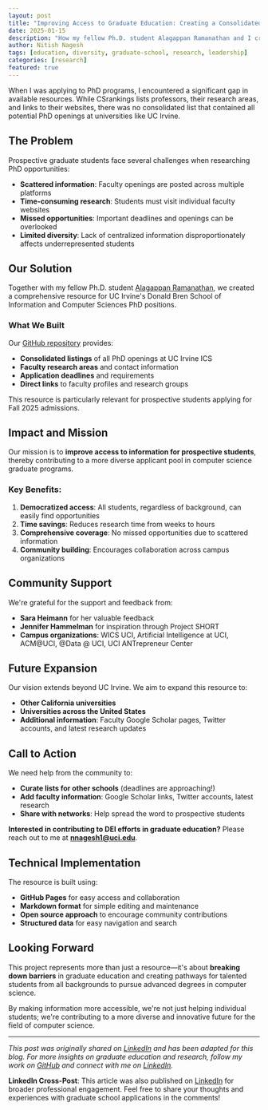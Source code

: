 ```yaml
---
layout: post
title: "Improving Access to Graduate Education: Creating a Consolidated PhD Positions Resource"
date: 2025-01-15
description: "How my fellow Ph.D. student Alagappan Ramanathan and I created a comprehensive resource for prospective students applying to UC Irvine's Computer Science programs, with plans to expand nationwide."
author: Nitish Nagesh
tags: [education, diversity, graduate-school, research, leadership]
categories: [research]
featured: true
---
```


When I was applying to PhD programs, I encountered a significant gap in available resources. While CSrankings lists professors, their research areas, and links to their websites, there was no consolidated list that contained all potential PhD openings at universities like UC Irvine.

## The Problem

Prospective graduate students face several challenges when researching PhD opportunities:

- **Scattered information**: Faculty openings are posted across multiple platforms
- **Time-consuming research**: Students must visit individual faculty websites
- **Missed opportunities**: Important deadlines and openings can be overlooked
- **Limited diversity**: Lack of centralized information disproportionately affects underrepresented students

## Our Solution

Together with my fellow Ph.D. student [Alagappan Ramanathan](https://github.com/nitish-nagesh/uci-ics-phd-positions), we created a comprehensive resource for UC Irvine's Donald Bren School of Information and Computer Sciences PhD positions.

### What We Built

Our [GitHub repository](https://github.com/nitish-nagesh/uci-ics-phd-positions) provides:

- **Consolidated listings** of all PhD openings at UC Irvine ICS
- **Faculty research areas** and contact information
- **Application deadlines** and requirements
- **Direct links** to faculty profiles and research groups

This resource is particularly relevant for prospective students applying for Fall 2025 admissions.

## Impact and Mission

Our mission is to **improve access to information for prospective students**, thereby contributing to a more diverse applicant pool in computer science graduate programs.

### Key Benefits:

1. **Democratized access**: All students, regardless of background, can easily find opportunities
2. **Time savings**: Reduces research time from weeks to hours
3. **Comprehensive coverage**: No missed opportunities due to scattered information
4. **Community building**: Encourages collaboration across campus organizations

## Community Support

We're grateful for the support and feedback from:

- **Sara Heimann** for her valuable feedback
- **Jennifer Hammelman** for inspiration through Project SHORT
- **Campus organizations**: WICS UCI, Artificial Intelligence at UCI, ACM@UCI, @Data @ UCI, UCI ANTrepreneur Center

## Future Expansion

Our vision extends beyond UC Irvine. We aim to expand this resource to:

- **Other California universities**
- **Universities across the United States**
- **Additional information**: Faculty Google Scholar pages, Twitter accounts, and latest research updates

## Call to Action

We need help from the community to:

- **Curate lists for other schools** (deadlines are approaching!)
- **Add faculty information**: Google Scholar links, Twitter accounts, latest research
- **Share with networks**: Help spread the word to prospective students

**Interested in contributing to DEI efforts in graduate education?** Please reach out to me at **nnagesh1@uci.edu**.

## Technical Implementation

The resource is built using:

- **GitHub Pages** for easy access and collaboration
- **Markdown format** for simple editing and maintenance
- **Open source approach** to encourage community contributions
- **Structured data** for easy navigation and search

## Looking Forward

This project represents more than just a resource—it's about **breaking down barriers** in graduate education and creating pathways for talented students from all backgrounds to pursue advanced degrees in computer science.

By making information more accessible, we're not just helping individual students; we're contributing to a more diverse and innovative future for the field of computer science.

---

*This post was originally shared on [LinkedIn](https://www.linkedin.com/posts/nitish-nagesh_github-nitish-nageshuci-ics-phd-positions-activity-7272841692670533633-a3Rp) and has been adapted for this blog. For more insights on graduate education and research, follow my work on [GitHub](https://github.com/nitish-nagesh) and connect with me on [LinkedIn](https://www.linkedin.com/in/nitish-nagesh/).*

**LinkedIn Cross-Post**: This article was also published on [LinkedIn](https://www.linkedin.com/posts/nitish-nagesh_github-nitish-nageshuci-ics-phd-positions-activity-7272841692670533633-a3Rp) for broader professional engagement. Feel free to share your thoughts and experiences with graduate school applications in the comments!
